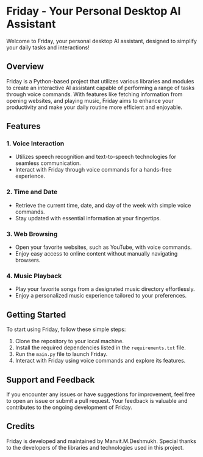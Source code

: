 # Friday - Your Personal Desktop AI Assistant

Welcome to Friday, your personal desktop AI assistant, designed to simplify your daily tasks and interactions! 

## Overview

Friday is a Python-based project that utilizes various libraries and modules to create an interactive AI assistant capable of performing a range of tasks through voice commands. With features like fetching information from opening websites, and playing music, Friday aims to enhance your productivity and make your daily routine more efficient and enjoyable.

## Features

### 1. Voice Interaction
- Utilizes speech recognition and text-to-speech technologies for seamless communication.
- Interact with Friday through voice commands for a hands-free experience.

### 2. Time and Date
- Retrieve the current time, date, and day of the week with simple voice commands.
- Stay updated with essential information at your fingertips.

### 3. Web Browsing
- Open your favorite websites, such as YouTube, with voice commands.
- Enjoy easy access to online content without manually navigating browsers.

### 4. Music Playback
- Play your favorite songs from a designated music directory effortlessly.
- Enjoy a personalized music experience tailored to your preferences.

## Getting Started

To start using Friday, follow these simple steps:

1. Clone the repository to your local machine.
2. Install the required dependencies listed in the `requirements.txt` file.
3. Run the `main.py` file to launch Friday.
4. Interact with Friday using voice commands and explore its features.

## Support and Feedback

If you encounter any issues or have suggestions for improvement, feel free to open an issue or submit a pull request. Your feedback is valuable and contributes to the ongoing development of Friday.

## Credits

Friday is developed and maintained by Manvit.M.Deshmukh. Special thanks to the developers of the libraries and technologies used in this project.


